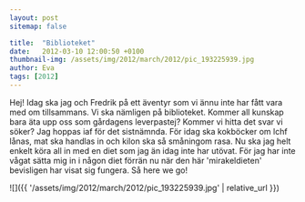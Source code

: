 ```yaml
---
layout: post
sitemap: false

title:  "Biblioteket"
date:   2012-03-10 12:00:50 +0100
thumbnail-img: /assets/img/2012/march/2012/pic_193225939.jpg
author: Eva
tags: [2012]
---
```


Hej! Idag ska jag och Fredrik på ett äventyr som vi ännu inte har fått vara med om tillsammans. Vi ska nämligen på biblioteket. Kommer all kunskap bara äta upp oss som gårdagens leverpastej? Kommer vi hitta det svar vi söker? Jag hoppas iaf för det sistnämnda. För idag ska kokböcker om lchf lånas, mat ska handlas in och kilon ska så småningom rasa. Nu ska jag helt enkelt köra all in med en diet som jag än idag inte har utövat. För jag har inte vågat sätta mig in i någon diet förrän nu när den här 'mirakeldieten' bevisligen har visat sig fungera. Så here we go!

![]({{ '/assets/img/2012/march/2012/pic_193225939.jpg'  | relative_url }})

